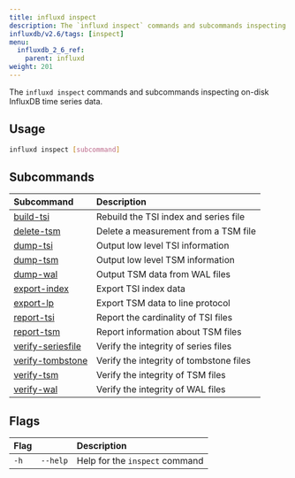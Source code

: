```yaml
---
title: influxd inspect
description: The `influxd inspect` commands and subcommands inspecting on-disk InfluxDB time series data.
influxdb/v2.6/tags: [inspect]
menu:
  influxdb_2_6_ref:
    parent: influxd
weight: 201
---
```


The `influxd inspect` commands and subcommands inspecting on-disk InfluxDB time series data.

## Usage
```sh
influxd inspect [subcommand]
```

## Subcommands
| Subcommand                                                                           | Description                             |
| :----------------------------------------------------------------------------------- | :-------------------------------------- |
| [build-tsi](/influxdb/v2.6/reference/cli/influxd/inspect/build-tsi/)                 | Rebuild the TSI index and series file   |
| [delete-tsm](/influxdb/v2.6/reference/cli/influxd/inspect/delete-tsm/)               | Delete a measurement from a TSM file   |
| [dump-tsi](/influxdb/v2.6/reference/cli/influxd/inspect/dump-tsi/)                   | Output low level TSI information        |
| [dump-tsm](/influxdb/v2.6/reference/cli/influxd/inspect/dump-tsm/)                   | Output low level TSM information        |
| [dump-wal](/influxdb/v2.6/reference/cli/influxd/inspect/dump-wal/)                   | Output TSM data from WAL files          |
| [export-index](/influxdb/v2.6/reference/cli/influxd/inspect/export-index/)           | Export TSI index data                   |
| [export-lp](/influxdb/v2.6/reference/cli/influxd/inspect/export-lp/)                 | Export TSM data to line protocol        |
| [report-tsi](/influxdb/v2.6/reference/cli/influxd/inspect/report-tsi/)               | Report the cardinality of TSI files     |
| [report-tsm](/influxdb/v2.6/reference/cli/influxd/inspect/report-tsm/)               | Report information about TSM files      |
| [verify-seriesfile](/influxdb/v2.6/reference/cli/influxd/inspect/verify-seriesfile/) | Verify the integrity of series files    |
| [verify-tombstone](/influxdb/v2.6/reference/cli/influxd/inspect/verify-tombstone/)   | Verify the integrity of tombstone files |
| [verify-tsm](/influxdb/v2.6/reference/cli/influxd/inspect/verify-tsm/)               | Verify the integrity of TSM files       |
| [verify-wal](/influxdb/v2.6/reference/cli/influxd/inspect/verify-wal/)               | Verify the integrity of WAL files       |

## Flags
| Flag |          | Description                    |
|:---- |:---      |:-----------                    |
| `-h` | `--help` | Help for the `inspect` command |
